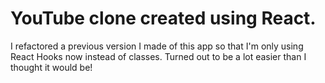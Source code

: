 # YouTube clone created using React.

I refactored a previous version I made of this app so that I'm only using React Hooks now instead of classes.
Turned out to be a lot easier than I thought it would be!


